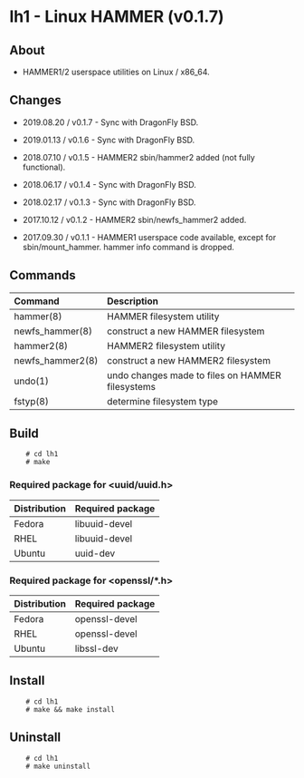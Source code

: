 lh1 - Linux HAMMER (v0.1.7)
===

## About

+ HAMMER1/2 userspace utilities on Linux / x86_64.

## Changes

+ 2019.08.20 / v0.1.7 - Sync with DragonFly BSD.

+ 2019.01.13 / v0.1.6 - Sync with DragonFly BSD.

+ 2018.07.10 / v0.1.5 - HAMMER2 sbin/hammer2 added (not fully functional).

+ 2018.06.17 / v0.1.4 - Sync with DragonFly BSD.

+ 2018.02.17 / v0.1.3 - Sync with DragonFly BSD.

+ 2017.10.12 / v0.1.2 - HAMMER2 sbin/newfs_hammer2 added.

+ 2017.09.30 / v0.1.1 - HAMMER1 userspace code available, except for sbin/mount_hammer. hammer info command is dropped.

## Commands

|Command         |Description                                     |
|:---------------|:-----------------------------------------------|
|hammer(8)       |HAMMER filesystem utility                       |
|newfs_hammer(8) |construct a new HAMMER filesystem               |
|hammer2(8)      |HAMMER2 filesystem utility                      |
|newfs_hammer2(8)|construct a new HAMMER2 filesystem              |
|undo(1)         |undo changes made to files on HAMMER filesystems|
|fstyp(8)        |determine filesystem type                       |

## Build

        # cd lh1
        # make

### Required package for <uuid/uuid.h>

|Distribution|Required package|
|:-----------|:---------------|
|Fedora      |libuuid-devel   |
|RHEL        |libuuid-devel   |
|Ubuntu      |uuid-dev        |

### Required package for <openssl/*.h>

|Distribution|Required package|
|:-----------|:---------------|
|Fedora      |openssl-devel   |
|RHEL        |openssl-devel   |
|Ubuntu      |libssl-dev      |

## Install

        # cd lh1
        # make && make install

## Uninstall

        # cd lh1
        # make uninstall
